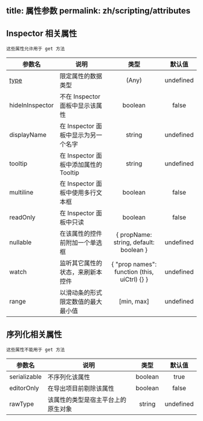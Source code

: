title: 属性参数
permalink: zh/scripting/attributes
---

## Inspector 相关属性

    这些属性允许用于 get 方法

参数名 | 说明 | 类型 | 默认值
--- | --- |:---:|:---:
[type](zh/scripting/class#type) | 限定属性的数据类型 | (Any) | undefined
hideInInspector  | 不在 Inspector 面板中显示该属性 | boolean | false
displayName  | 在 Inspector 面板中显示为另一个名字 | string | undefined
tooltip | 在 Inspector 面板中添加属性的 Tooltip | string | undefined
multiline | 在 Inspector 面板中使用多行文本框 | boolean | false
readOnly | 在 Inspector 面板中只读 | boolean | false
nullable | 在该属性的控件前附加一个单选框 | { propName: string, default: boolean } | undefined
watch | 监听其它属性的状态，来刷新本控件 | { "prop names": function (this, uiCtrl) {} } | undefined
range | 以滑动条的形式限定数值的最大最小值 | [min, max] | undefined

## 序列化相关属性

    这些属性不能用于 get 方法

参数名 | 说明 | 类型 | 默认值
--- | --- |:---:|:---:
serializable | 不序列化该属性 | boolean | true
editorOnly | 在导出项目前剔除该属性 | boolean | false
rawType | 该属性的类型是宿主平台上的原生对象 | string | undefined
